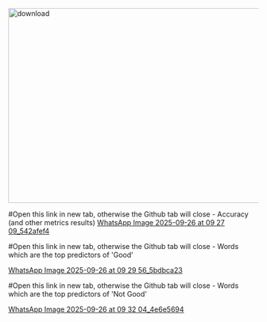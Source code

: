 
<img width="536" height="393" alt="download" src="https://github.com/user-attachments/assets/78220138-6cf8-44e9-b241-edd6d8e854a9" />

#Open this link in new tab, otherwise the Github tab will close - Accuracy (and other metrics results) 
[WhatsApp Image 2025-09-26 at 09 27 09_542afef4](https://github.com/user-attachments/assets/cbadd3ea-391a-4c3e-a549-6294a26ae012)


#Open this link in new tab, otherwise the Github tab will close - Words which are the top predictors of 'Good' 

[WhatsApp Image 2025-09-26 at 09 29 56_5bdbca23](https://github.com/user-attachments/assets/83fb1d8f-ecaf-4290-a92c-443e9376eab1)


#Open this link in new tab, otherwise the Github tab will close - Words which are the top predictors of 'Not Good' 

[WhatsApp Image 2025-09-26 at 09 32 04_4e6e5694](https://github.com/user-attachments/assets/fe48bfb8-8846-442e-9a0b-8a7ab24b3172)
